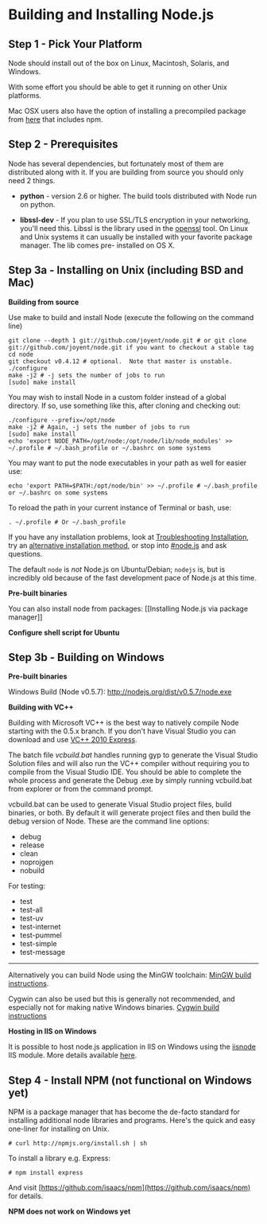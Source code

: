 # Building and Installing Node.js

## Step 1 - Pick Your Platform

Node should install out of the box on Linux, Macintosh, Solaris, and Windows.

With some effort you should be able to get it running on other Unix platforms.

Mac OSX users also have the option of installing a precompiled package from [here](https://sites.google.com/site/nodejsmacosx/) that includes npm.

## Step 2 - Prerequisites

Node has several dependencies, but fortunately most of them are
distributed along with it.  If you are building from source you should
only need 2 things.

* **python** - version 2.6 or higher. The build tools distributed with
  Node run on python.

* **libssl-dev** - If you plan to use SSL/TLS encryption in your
  networking, you'll need this.  Libssl is the library used in the
  [openssl](http://www.openssl.org/) tool. On Linux and Unix systems
  it can usually be installed with your favorite package manager. The
  lib comes pre- installed on OS X.

## Step 3a - Installing on Unix (including BSD and Mac)

**Building from source**

Use make to build and install Node (execute the following on the command line)

    git clone --depth 1 git://github.com/joyent/node.git # or git clone git://github.com/joyent/node.git if you want to checkout a stable tag
    cd node
    git checkout v0.4.12 # optional.  Note that master is unstable.
    ./configure
    make -j2 # -j sets the number of jobs to run
    [sudo] make install

You may wish to install Node in a custom folder instead of a global directory. If so, use something like this, after cloning and checking out:

    ./configure --prefix=/opt/node
    make -j2 # Again, -j sets the number of jobs to run
    [sudo] make install
    echo 'export NODE_PATH=/opt/node:/opt/node/lib/node_modules' >> ~/.profile # ~/.bash_profile or ~/.bashrc on some systems

You may want to put the node executables in your path as well for easier use:

    echo 'export PATH=$PATH:/opt/node/bin' >> ~/.profile # ~/.bash_profile or ~/.bashrc on some systems

To reload the path in your current instance of Terminal or bash, use:

    . ~/.profile # Or ~/.bash_profile

If you have any installation problems, look at [Troubleshooting
Installation](https://github.com/ry/node/wiki/Troubleshooting-Installation), try an [alternative installation method](https://gist.github.com/579814), or stop into [#node.js](http://webchat.freenode.net/?channels=node.js&uio=d4) and ask questions.

The default `node` is *not* Node.js on Ubuntu/Debian; `nodejs` is, but is incredibly old because of the fast development pace of Node.js at this time.

**Pre-built binaries**

You can also install node from packages: [[Installing Node.js via package manager]]

**Configure shell script for Ubuntu**

## Step 3b - Building on Windows

**Pre-built binaries**

Windows Build (Node v0.5.7): http://nodejs.org/dist/v0.5.7/node.exe


**Building with VC++**

Building with Microsoft VC++ is the best way to natively compile Node starting with the 0.5.x branch. If you don't have Visual Studio you can download and use [VC++ 2010 Express](http://www.microsoft.com/visualstudio/en-us/products/2010-editions/visual-cpp-express).

The batch file *vcbuild.bat* handles running gyp to generate the Visual Studio Solution files and will also run the VC++ compiler without requiring you to compile from the Visual Studio IDE. You should be able to complete the whole process and generate the Debug .exe by simply running vcbuild.bat from explorer or from the command prompt.

vcbuild.bat can be used to generate Visual Studio project files, build binaries, or both. By default it will generate project files and then build the debug version of Node. These are the command line options:

* debug
* release
* clean
* noprojgen
* nobuild

For testing:

* test
* test-all
* test-uv
* test-internet
* test-pummel
* test-simple
* test-message

****

Alternatively you can build Node using the MinGW toolchain: [MinGW build instructions](https://github.com/joyent/node/wiki/Building-node.js-on-mingw).

Cygwin can also be used but this is generally not recommended, and especially not for making native Windows binaries. [Cygwin build instructions](https://github.com/joyent/node/wiki/Building-node.js-on-Cygwin-%28Windows%29)


**Hosting in IIS on Windows**

It is possible to host node.js application in IIS on Windows using the [iisnode](https://github.com/tjanczuk/iisnode) IIS module. More details available [here](http://tomasz.janczuk.org/2011/08/hosting-nodejs-applications-in-iis-on.html). 


## Step 4 - Install NPM (not functional on Windows yet)

NPM is a package manager that has become the de-facto standard for
installing additional node libraries and programs. Here's the quick
and easy one-liner for installing on Unix.

    # curl http://npmjs.org/install.sh | sh

To install a library e.g. Express:

    # npm install express

And visit
[https://github.com/isaacs/npm](https://github.com/isaacs/npm) for
details.

**NPM does not work on Windows yet**